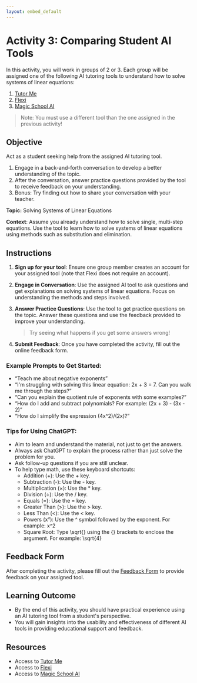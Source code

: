 ```yaml
---
layout: embed_default
---
```


# Activity 3: Comparing Student AI Tools

In this activity, you will work in groups of 2 or 3. Each group will be assigned one of the following AI tutoring tools to understand how to solve systems of linear equations:

1. [Tutor Me](https://chatgpt.com/g/g-hRCqiqVlM-tutor-me)
2. [Flexi](https://www.ck12.org/flexi/)
3. [Magic School AI](https://app.magicschool.ai/auth/signup)

> Note: You must use a different tool than the one assigned in the previous activity!

## Objective

Act as a student seeking help from the assigned AI tutoring tool. 

1. Engage in a back-and-forth conversation to develop a better understanding of the topic.
2. After the conversation, answer practice questions provided by the tool to receive feedback on your understanding.
3. Bonus: Try finding out how to share your conversation with your teacher.

**Topic:** Solving Systems of Linear Equations

**Context**: Assume you already understand how to solve single, multi-step equations. Use the tool to learn how to solve systems of linear equations using methods such as substitution and elimination.

## Instructions

1. **Sign up for your tool**: Ensure one group member creates an account for your assigned tool (note that Flexi does not require an account).
2. **Engage in Conversation**: Use the assigned AI tool to ask questions and get explanations on solving systems of linear equations. Focus on understanding the methods and steps involved.
3. **Answer Practice Questions**: Use the tool to get practice questions on the topic. Answer these questions and use the feedback provided to improve your understanding.

    > Try seeing what happens if you get some answers wrong!

4. **Submit Feedback**: Once you have completed the activity, fill out the online feedback form.

### Example Prompts to Get Started: 

- “Teach me about negative exponents” 
- “I'm struggling with solving this linear equation: 2x + 3 = 7. Can you walk me through the steps?” 
- “Can you explain the quotient rule of exponents with some examples?” 
- “How do I add and subtract polynomials? For example: (2x + 3) - (3x - 2)” 
- “How do I simplify the expression (4x^2)/(2x)?” 

### Tips for Using ChatGPT: 

- Aim to learn and understand the material, not just to get the answers. 
- Always ask ChatGPT to explain the process rather than just solve the problem for you. 
- Ask follow-up questions if you are still unclear. 
- To help type math, use these keyboard shortcuts: 
    - Addition (+): Use the + key. 
    - Subtraction (-): Use the - key. 
    - Multiplication (×): Use the * key. 
    - Division (÷): Use the / key. 
    - Equals (=): Use the = key. 
    - Greater Than (>): Use the > key. 
    - Less Than (<): Use the < key. 
    - Powers (x²): Use the ^ symbol followed by the exponent. For example: x^2 
    - Square Root: Type \sqrt{} using the {} brackets to enclose the argument. For example: \sqrt{4} 

## Feedback Form

After completing the activity, please fill out the [Feedback Form](https://forms.gle/e85xVV25mfPKSzpE8) to provide feedback on your assigned tool.

## Learning Outcome

* By the end of this activity, you should have practical experience using an AI tutoring tool from a student's perspective.
* You will gain insights into the usability and effectiveness of different AI tools in providing educational support and feedback.

## Resources

- Access to [Tutor Me](https://chatgpt.com/g/g-hRCqiqVlM-tutor-me)
- Access to [Flexi](https://www.ck12.org/flexi/)
- Access to [Magic School AI](https://app.magicschool.ai/auth/signup)